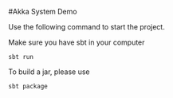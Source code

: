 #Akka System Demo

Use the following command to start the project. 

Make sure you have sbt in your computer
```
sbt run
```

To build a jar, please use 
```
sbt package
```